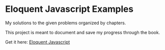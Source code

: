 # Eloquent Javascript Examples

My solutions to the given problems organized by chapters.

This project is meant to document and save my progress through the book.

Get it here: [Eloquent Javascript](http://eloquentjavascript.net/)
